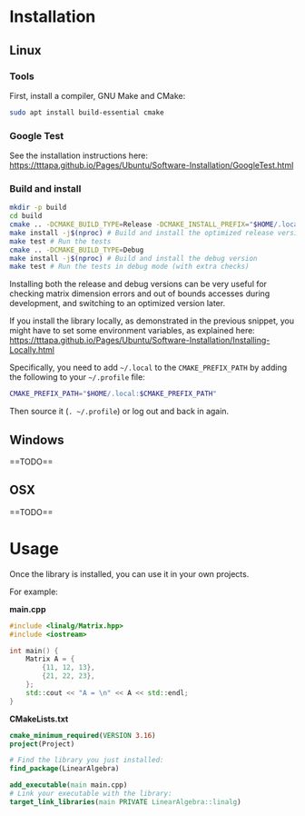 # Installation

## Linux

### Tools
First, install a compiler, GNU Make and CMake:
```sh
sudo apt install build-essential cmake
```

### Google Test
See the installation instructions here: 
https://tttapa.github.io/Pages/Ubuntu/Software-Installation/GoogleTest.html

### Build and install

```sh
mkdir -p build
cd build
cmake .. -DCMAKE_BUILD_TYPE=Release -DCMAKE_INSTALL_PREFIX="$HOME/.local"
make install -j$(nproc) # Build and install the optimized release version
make test # Run the tests
cmake .. -DCMAKE_BUILD_TYPE=Debug
make install -j$(nproc) # Build and install the debug version
make test # Run the tests in debug mode (with extra checks)
```
Installing both the release and debug versions can be very useful for checking
matrix dimension errors and out of bounds accesses during development, and 
switching to an optimized version later.

If you install the library locally, as demonstrated in the previous snippet,
you might have to set some environment variables, as explained here:
https://tttapa.github.io/Pages/Ubuntu/Software-Installation/Installing-Locally.html

Specifically, you need to add `~/.local` to the `CMAKE_PREFIX_PATH` by adding
the following to your `~/.profile` file:
```sh
CMAKE_PREFIX_PATH="$HOME/.local:$CMAKE_PREFIX_PATH"
```
Then source it (`. ~/.profile`) or log out and back in again.

## Windows

==TODO==

## OSX

==TODO==


# Usage

Once the library is installed, you can use it in your own projects.

For example:

**main.cpp**
```cpp
#include <linalg/Matrix.hpp>
#include <iostream>

int main() {
    Matrix A = {
        {11, 12, 13},
        {21, 22, 23},
    };
    std::cout << "A = \n" << A << std::endl;
}
```

**CMakeLists.txt**
```cmake
cmake_minimum_required(VERSION 3.16)
project(Project)

# Find the library you just installed:
find_package(LinearAlgebra)

add_executable(main main.cpp)
# Link your executable with the library:
target_link_libraries(main PRIVATE LinearAlgebra::linalg)
```
